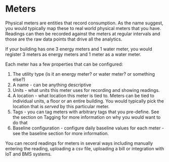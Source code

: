# Meters

Physical meters are entities that record consumption. As the name suggest, you would typically map these to real world physical meters that you have. Readings can then be recorded against the meters at regular intervals and those are the raw data points that drive all the analytics.

If your building has one 3 energy meters and 1 water meter, you would register 3 meters as energy meters and 1 meter as a water meter.

Each meter has a few properties that can be configured:

1. The utility type (is it an energy meter? or water meter? or something else?)
2. A name - can be anything descriptive
3. Units - what units this meter uses for recording and showing readings.
4. A location - what location this meter is tied to. Meters can be tied to individual units, a floor or an entire building. You would typically pick the location that is _served_ by this particular meter.
5. Tags - you can tag meters with arbitrary tags that you pre-define. See the section on Tagging for more information on why you would want to do that
6. Baseline configuration - configure daily baseline values for each meter - see the baseline section for more information.

You can record readings for meters in several ways including manually entering the reading, uploading a csv file, uploading a bill or integration with IoT and BMS systems.
